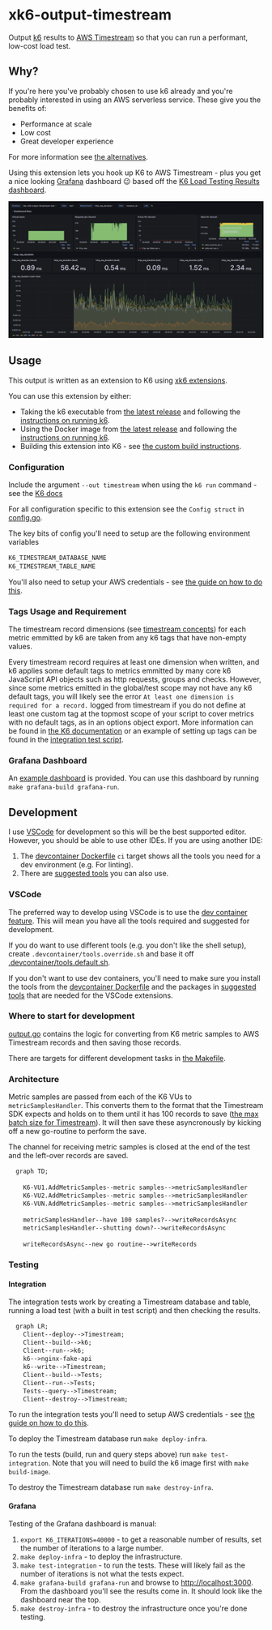 # xk6-output-timestream

Output [k6](https://k6.io/) results to [AWS Timestream](https://aws.amazon.com/timestream/) so that you can run a performant, low-cost load test.

## Why?

If you're here you've probably chosen to use k6 already and you're probably interested in using an AWS serverless service. These give you the benefits of:

- Performance at scale
- Low cost
- Great developer experience

For more information see [the alternatives](docs/Alternatives.md).

Using this extension lets you hook up K6 to AWS Timestream - plus you get a nice looking [Grafana](https://grafana.com/grafana/dashboards/) dashboard 😉 based off the [K6 Load Testing Results dashboard](https://grafana.com/grafana/dashboards/2587-k6-load-testing-results/).

![Example Grafana dashboard](docs/dashboard.png)

## Usage

This output is written as an extension to K6 using [xk6 extensions](https://github.com/grafana/xk6).

You can use this extension by either:

- Taking the k6 executable from [the latest release](https://github.com/leonyork/xk6-output-timestream/releases) and following the [instructions on running k6](https://k6.io/docs/get-started/running-k6/).
- Using the Docker image from [the latest release](https://github.com/leonyork/xk6-output-timestream/releases) and following the [instructions on running k6](https://k6.io/docs/get-started/running-k6/).
- Building this extension into K6 - see [the custom build instructions](https://github.com/grafana/xk6#custom-builds).

### Configuration

Include the argument `--out timestream` when using the `k6 run` command - see the [K6 docs](https://k6.io/docs/get-started/results-output/#time-series-and-external-outputs)

For all configuration specific to this extension see the `Config struct` in [config.go](config.go).

The key bits of config you'll need to setup are the following environment variables

```sh
K6_TIMESTREAM_DATABASE_NAME
K6_TIMESTREAM_TABLE_NAME
```

You'll also need to setup your AWS credentials - see [the guide on how to do this](https://docs.aws.amazon.com/sdk-for-go/v1/developer-guide/configuring-sdk.html#specifying-credentials).

### Tags Usage and Requirement

The timestream record dimensions (see [timestream concepts](https://docs.aws.amazon.com/timestream/latest/developerguide/concepts.html)) for each metric emmitted by k6 are taken from any k6 tags that have non-empty values.

Every timestream record requires at least one dimension when written, and k6 applies some default tags to metrics emmitted by many core k6 JavaScript API objects such as http requests, groups and checks. However, since some metrics emitted in the global/test scope may not have any k6 default tags, you will likely see the error `At least one dimension is required for a record.` logged from timestream if you do not define at least one custom tag at the topmost scope of your script to cover metrics with no default tags, as in an options object export. More information can be found in [the K6 documentation](https://k6.io/docs/using-k6/tags-and-groups/) or an example of setting up tags can be found in the [integration test script](test/test.js).

### Grafana Dashboard

An [example dashboard](grafana/dashboards/loadtest/loadtest.json) is provided. You can use this dashboard by running `make grafana-build grafana-run`.

## Development

I use [VSCode](https://code.visualstudio.com/) for development so this will be the best supported editor. However, you should be able to use other IDEs. If you are using another IDE:

1. The [devcontainer Dockerfile](.devcontainer/Dockerfile) `ci` target shows all the tools you need for a dev environment (e.g. For linting).
2. There are [suggested tools](.devcontainer/tools.default.sh) you can also use.

### VSCode

The preferred way to develop using VSCode is to use the [dev container feature](https://code.visualstudio.com/learn/develop-cloud/containers). This will mean you have all the tools required and suggested for development.

If you do want to use different tools (e.g. you don't like the shell setup), create `.devcontainer/tools.override.sh` and base it off [.devcontainer/tools.default.sh](.devcontainer/tools.default.sh).

If you don't want to use dev containers, you'll need to make sure you install the tools from the [devcontainer Dockerfile](.devcontainer/Dockerfile) and the packages in [suggested tools](.devcontainer/tools.default.sh) that are needed for the VSCode extensions.

### Where to start for development

[output.go](output.go) contains the logic for converting from K6 metric samples to AWS Timestream records and then saving those records.

There are targets for different development tasks in [the Makefile](Makefile).

### Architecture

Metric samples are passed from each of the K6 VUs to `metricSamplesHandler`. This converts them to the format that the Timestream SDK expects and holds on to them until it has 100 records to save ([the max batch size for Timestream](https://docs.aws.amazon.com/timestream/latest/developerguide/API_WriteRecords.html)). It will then save these asyncronously by kicking off a new go-routine to perform the save.

The channel for receiving metric samples is closed at the end of the test and the left-over records are saved.

```mermaid
  graph TD;

    K6-VU1.AddMetricSamples--metric samples-->metricSamplesHandler
    K6-VU2.AddMetricSamples--metric samples-->metricSamplesHandler
    K6-VUN.AddMetricSamples--metric samples-->metricSamplesHandler

    metricSamplesHandler--have 100 samples?-->writeRecordsAsync
    metricSamplesHandler--shutting down?-->writeRecordsAsync

    writeRecordsAsync--new go routine-->writeRecords
```

### Testing

#### Integration

The integration tests work by creating a Timestream database and table, running a load test (with a built in test script) and then checking the results.

```mermaid
  graph LR;
    Client--deploy-->Timestream;
    Client--build-->k6;
    Client--run-->k6;
    k6-->nginx-fake-api
    k6--write-->Timestream;
    Client--build-->Tests;
    Client--run-->Tests;
    Tests--query-->Timestream;
    Client--destroy-->Timestream;
```

To run the integration tests you'll need to setup AWS credentials - see [the guide on how to do this](https://docs.aws.amazon.com/sdk-for-go/v1/developer-guide/configuring-sdk.html#specifying-credentials).

To deploy the Timestream database run `make deploy-infra`.

To run the tests (build, run and query steps above) run `make test-integration`. Note that you will need to build the k6 image first with `make build-image`.

To destroy the Timestream database run `make destroy-infra`.

#### Grafana

Testing of the Grafana dashboard is manual:

1. `export K6_ITERATIONS=40000` - to get a reasonable number of results, set the number of iterations to a large number.
2. `make deploy-infra` - to deploy the infrastructure.
3. `make test-integration` - to run the tests. These will likely fail as the number of iterations is not what the tests expect.
4. `make grafana-build grafana-run` and browse to <http://localhost:3000>. From the dashboard you'll see the results come in. It should look like the dashboard near the top.
5. `make destroy-infra` - to destroy the infrastructure once you're done testing.
